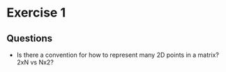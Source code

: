 # Exercise 1

## Questions

- Is there a convention for how to represent many 2D points in a
matrix? 2xN vs Nx2?
